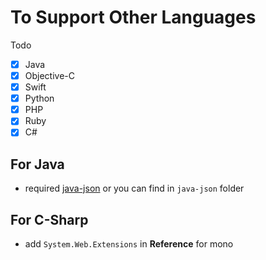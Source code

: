 # To Support Other Languages
Todo

- [x] Java
- [x] Objective-C
- [x] Swift
- [x] Python
- [x] PHP
- [x] Ruby
- [x] C#

## For Java

- required [java-json](http://www.java2s.com/Code/JarDownload/java/java-json.jar.zip) or you can find in `java-json` folder

## For C-Sharp

- add `System.Web.Extensions` in **Reference** for mono